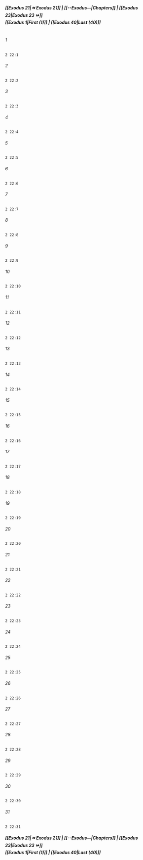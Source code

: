 
##### **[[Exodus 21|⏪ Exodus 21]] | [[--Exodus--|Chapters]] | [[Exodus 23|Exodus 23 ⏩]]**<br>**[[Exodus 1|First (1)]] | [[Exodus 40|Last (40)]]**<br><br>

###### 1
``` verse
2 22:1
```
###### 2
``` verse
2 22:2
```
###### 3
``` verse
2 22:3
```
###### 4
``` verse
2 22:4
```
###### 5
``` verse
2 22:5
```
###### 6
``` verse
2 22:6
```
###### 7
``` verse
2 22:7
```
###### 8
``` verse
2 22:8
```
###### 9
``` verse
2 22:9
```
###### 10
``` verse
2 22:10
```
###### 11
``` verse
2 22:11
```
###### 12
``` verse
2 22:12
```
###### 13
``` verse
2 22:13
```
###### 14
``` verse
2 22:14
```
###### 15
``` verse
2 22:15
```
###### 16
``` verse
2 22:16
```
###### 17
``` verse
2 22:17
```
###### 18
``` verse
2 22:18
```
###### 19
``` verse
2 22:19
```
###### 20
``` verse
2 22:20
```
###### 21
``` verse
2 22:21
```
###### 22
``` verse
2 22:22
```
###### 23
``` verse
2 22:23
```
###### 24
``` verse
2 22:24
```
###### 25
``` verse
2 22:25
```
###### 26
``` verse
2 22:26
```
###### 27
``` verse
2 22:27
```
###### 28
``` verse
2 22:28
```
###### 29
``` verse
2 22:29
```
###### 30
``` verse
2 22:30
```
###### 31
``` verse
2 22:31
```

##### **[[Exodus 21|⏪ Exodus 21]] | [[--Exodus--|Chapters]] | [[Exodus 23|Exodus 23 ⏩]]**<br>**[[Exodus 1|First (1)]] | [[Exodus 40|Last (40)]]**

